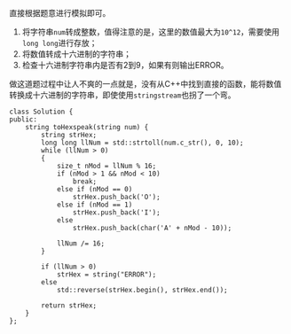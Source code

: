 直接根据题意进行模拟即可。
1. 将字符串`num`转成整数，值得注意的是，这里的数值最大为`10^12`，需要使用`long long`进行存放；
2. 将数值转成十六进制的字符串；
3. 检查十六进制字符串内是否有2到9，如果有则输出ERROR。

做这道题过程中让人不爽的一点就是，没有从C++中找到直接的函数，能将数值转换成十六进制的字符串，即使使用`stringstream`也拐了一个弯。
```
class Solution {
public:
	string toHexspeak(string num) {
		string strHex;
		long long llNum = std::strtoll(num.c_str(), 0, 10);
		while (llNum > 0)
		{
			size_t nMod = llNum % 16;
			if (nMod > 1 && nMod < 10)
				break;
			else if (nMod == 0)
				strHex.push_back('O');
			else if (nMod == 1)
				strHex.push_back('I');
			else
				strHex.push_back(char('A' + nMod - 10));

			llNum /= 16;
		}

		if (llNum > 0)
			strHex = string("ERROR");
		else
			std::reverse(strHex.begin(), strHex.end());

		return strHex;
	}
};
```
